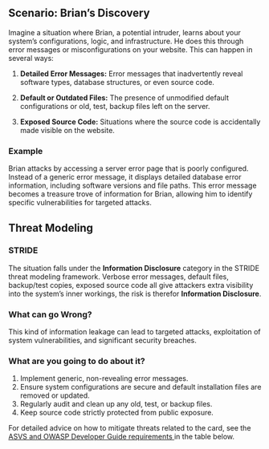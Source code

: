 ## Scenario: Brian’s Discovery

Imagine a situation where Brian, a potential intruder, learns about your system’s configurations, logic, and infrastructure. He does this through error messages or misconfigurations on your website. This can happen in several ways:

1. **Detailed Error Messages:** Error messages that inadvertently reveal software types, database structures, or even source code.

2. **Default or Outdated Files:** The presence of unmodified default configurations or old, test, backup files left on the server.

3. **Exposed Source Code:** Situations where the source code is accidentally made visible on the website.

### Example

Brian attacks by accessing a server error page that is poorly configured. Instead of a generic error message, it displays detailed database error information, including software versions and file paths. This error message becomes a treasure trove of information for Brian, allowing him to identify specific vulnerabilities for targeted attacks.

## Threat Modeling

### STRIDE

The situation falls under the **Information Disclosure** category in the STRIDE threat modeling framework.
Verbose error messages, default files, backup/test copies, exposed source code all give attackers extra visibility into the system’s inner workings, the risk is therefor **Information Disclosure**.

### What can go Wrong?

This kind of information leakage can lead to targeted attacks, exploitation of system vulnerabilities, and significant security breaches.

### What are you going to do about it?

1. Implement generic, non-revealing error messages.
2. Ensure system configurations are secure and default installation files are removed or updated.
3. Regularly audit and clean up any old, test, or backup files.
4. Keep source code strictly protected from public exposure.

For detailed advice on how to mitigate threats related to the card, see the [ASVS and OWASP Developer Guide requirements ](#mapping 'ASVS and OWASP Developer Guide requirements [internal]') in the table below.
